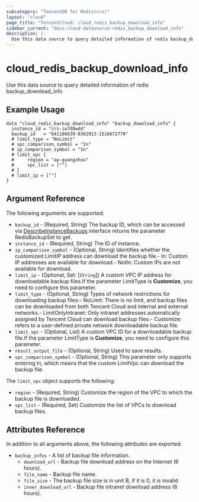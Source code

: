 ```yaml
---
subcategory: "TencentDB for Redis(crs)"
layout: "cloud"
page_title: "TencentCloud: cloud_redis_backup_download_info"
sidebar_current: "docs-cloud-datasource-redis_backup_download_info"
description: |-
  Use this data source to query detailed information of redis backup_download_info
---
```


# cloud_redis_backup_download_info

Use this data source to query detailed information of redis backup_download_info

## Example Usage

```hcl
data "cloud_redis_backup_download_info" "backup_download_info" {
  instance_id = "crs-iw7d9wdd"
  backup_id   = "641186639-8362913-1516672770"
  # limit_type = "NoLimit"
  # vpc_comparison_symbol = "In"
  # ip_comparison_symbol = "In"
  # limit_vpc {
  # 	region = "ap-guangzhou"
  # 	vpc_list = [""]
  # }
  # limit_ip = [""]
}
```

## Argument Reference

The following arguments are supported:

* `backup_id` - (Required, String) The backup ID, which can be accessed via [DescribeInstanceBackups](https://cloud.tencent.com/document/product/239/20011) interface returns the parameter RedisBackupSet to get.
* `instance_id` - (Required, String) The ID of instance.
* `ip_comparison_symbol` - (Optional, String) Identifies whether the customized LimitIP address can download the backup file.- In: Custom IP addresses are available for download.- NotIn: Custom IPs are not available for download.
* `limit_ip` - (Optional, Set: [`String`]) A custom VPC IP address for downloadable backup files.If the parameter LimitType is **Customize**, you need to configure this parameter.
* `limit_type` - (Optional, String) Types of network restrictions for downloading backup files:- NoLimit: There is no limit, and backup files can be downloaded from both Tencent Cloud and internal and external networks.- LimitOnlyIntranet: Only intranet addresses automatically assigned by Tencent Cloud can download backup files.- Customize: refers to a user-defined private network downloadable backup file.
* `limit_vpc` - (Optional, List) A custom VPC ID for a downloadable backup file.If the parameter LimitType is **Customize**, you need to configure this parameter.
* `result_output_file` - (Optional, String) Used to save results.
* `vpc_comparison_symbol` - (Optional, String) This parameter only supports entering In, which means that the custom LimitVpc can download the backup file.

The `limit_vpc` object supports the following:

* `region` - (Required, String) Customize the region of the VPC to which the backup file is downloaded.
* `vpc_list` - (Required, Set) Customize the list of VPCs to download backup files.

## Attributes Reference

In addition to all arguments above, the following attributes are exported:

* `backup_infos` - A list of backup file information.
  * `download_url` - Backup file download address on the Internet (6 hours).
  * `file_name` - Backup file name.
  * `file_size` - The backup file size is in unit B, if it is 0, it is invalid.
  * `inner_download_url` - Backup file intranet download address (6 hours).


